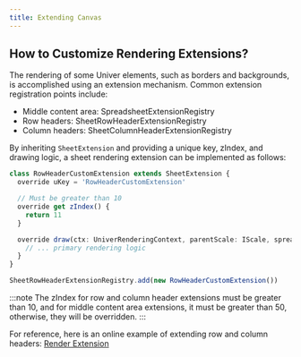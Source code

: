 ```yaml
---
title: Extending Canvas
---
```


## How to Customize Rendering Extensions?

The rendering of some Univer elements, such as borders and backgrounds, is accomplished using an extension mechanism. Common extension registration points include:

- Middle content area: SpreadsheetExtensionRegistry
- Row headers: SheetRowHeaderExtensionRegistry
- Column headers: SheetColumnHeaderExtensionRegistry

By inheriting `SheetExtension` and providing a unique key, zIndex, and drawing logic, a sheet rendering extension can be implemented as follows:

```typescript
class RowHeaderCustomExtension extends SheetExtension {
  override uKey = 'RowHeaderCustomExtension'

  // Must be greater than 10
  override get zIndex() {
    return 11
  }

  override draw(ctx: UniverRenderingContext, parentScale: IScale, spreadsheetSkeleton: SpreadsheetSkeleton) {
    // ... primary rendering logic
  }
}

SheetRowHeaderExtensionRegistry.add(new RowHeaderCustomExtension())
```

:::note
The zIndex for row and column header extensions must be greater than 10, and for middle content area extensions, it must be greater than 50, otherwise, they will be overridden.
:::

For reference, here is an online example of extending row and column headers: [Render Extension](/playground?title=Render%20Extension)
